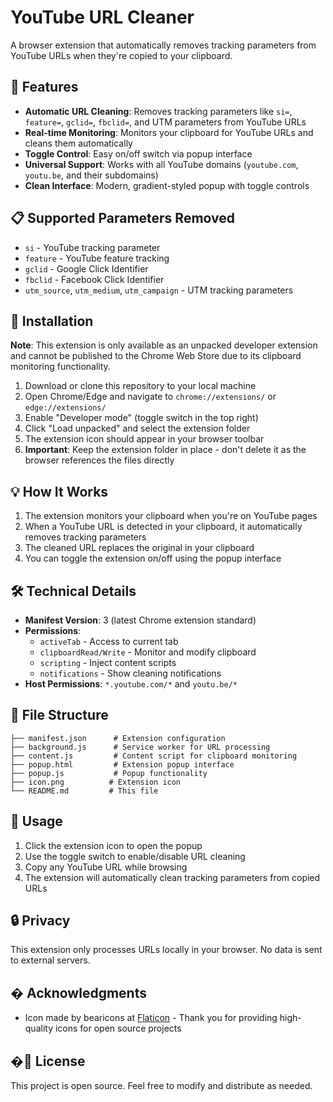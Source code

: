 # YouTube URL Cleaner

A browser extension that automatically removes tracking parameters from YouTube URLs when they're copied to your clipboard.

## 🚀 Features

- **Automatic URL Cleaning**: Removes tracking parameters like `si=`, `feature=`, `gclid=`, `fbclid=`, and UTM parameters from YouTube URLs
- **Real-time Monitoring**: Monitors your clipboard for YouTube URLs and cleans them automatically
- **Toggle Control**: Easy on/off switch via popup interface
- **Universal Support**: Works with all YouTube domains (`youtube.com`, `youtu.be`, and their subdomains)
- **Clean Interface**: Modern, gradient-styled popup with toggle controls

## 📋 Supported Parameters Removed

- `si` - YouTube tracking parameter
- `feature` - YouTube feature tracking
- `gclid` - Google Click Identifier
- `fbclid` - Facebook Click Identifier  
- `utm_source`, `utm_medium`, `utm_campaign` - UTM tracking parameters

## 🔧 Installation

**Note**: This extension is only available as an unpacked developer extension and cannot be published to the Chrome Web Store due to its clipboard monitoring functionality.

1. Download or clone this repository to your local machine
2. Open Chrome/Edge and navigate to `chrome://extensions/` or `edge://extensions/`
3. Enable "Developer mode" (toggle switch in the top right)
4. Click "Load unpacked" and select the extension folder
5. The extension icon should appear in your browser toolbar
6. **Important**: Keep the extension folder in place - don't delete it as the browser references the files directly

## 💡 How It Works

1. The extension monitors your clipboard when you're on YouTube pages
2. When a YouTube URL is detected in your clipboard, it automatically removes tracking parameters
3. The cleaned URL replaces the original in your clipboard
4. You can toggle the extension on/off using the popup interface

## 🛠️ Technical Details

- **Manifest Version**: 3 (latest Chrome extension standard)
- **Permissions**: 
  - `activeTab` - Access to current tab
  - `clipboardRead/Write` - Monitor and modify clipboard
  - `scripting` - Inject content scripts
  - `notifications` - Show cleaning notifications
- **Host Permissions**: `*.youtube.com/*` and `youtu.be/*`

## 📁 File Structure

```
├── manifest.json      # Extension configuration
├── background.js      # Service worker for URL processing
├── content.js         # Content script for clipboard monitoring  
├── popup.html         # Extension popup interface
├── popup.js           # Popup functionality
├── icon.png          # Extension icon
└── README.md         # This file
```

## 🎯 Usage

1. Click the extension icon to open the popup
2. Use the toggle switch to enable/disable URL cleaning
3. Copy any YouTube URL while browsing
4. The extension will automatically clean tracking parameters from copied URLs

## 🔒 Privacy

This extension only processes URLs locally in your browser. No data is sent to external servers.

## � Acknowledgments

- Icon made by bearicons at [Flaticon](https://www.flaticon.com/authors/bearicons) - Thank you for providing high-quality icons for open source projects

## �📝 License

This project is open source. Feel free to modify and distribute as needed.
